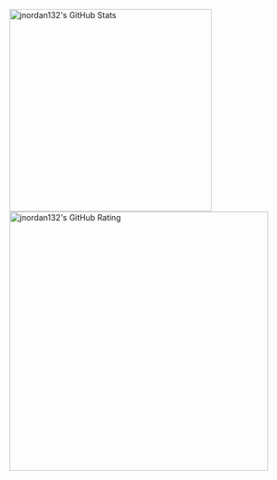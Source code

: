 <p float="left">
    <img alt="jnordan132's GitHub Stats" src="https://github-readme-stats.vercel.app/api/top-langs/?username=jnordan132&layout=compact" width="357">
    <img alt="jnordan132's GitHub Rating" src="https://github-readme-stats.vercel.app/api?username=jnordan132&hide=contribs,stars&theme=default" width="457"> 
</p>